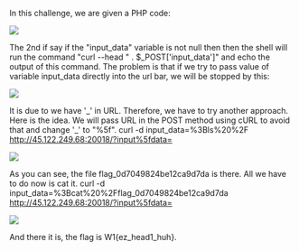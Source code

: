 In this challenge, we are given a PHP code:

![](https://hackmd.io/_uploads/H1J5Dd55n.png)

The 2nd if say if the "input_data" variable is not null then then the shell will run the command "curl --head " . $_POST['input_data']" and echo the output of this command. The problem is that if we try to pass value of variable input_data directly into the url bar, we will be stopped by this:

![](https://hackmd.io/_uploads/HJLGKuc9n.png)

It is due to we have '\_' in URL. Therefore, we have to try another approach. 
Here is the idea. We will pass URL in the POST method using cURL to avoid that and change '\_' to "%5f".
 curl -d input_data=%3Bls%20%2F http://45.122.249.68:20018/?input%5fdata=

![](https://hackmd.io/_uploads/HJiP9u95h.png)

As you can see, the file flag_0d7049824be12ca9d7da is there. All we have to do now is cat it.
 curl -d input_data=%3Bcat%20%2Fflag_0d7049824be12ca9d7da
http://45.122.249.68:20018/?input%5fdata=

![](https://hackmd.io/_uploads/HJmhjO9q3.png)

And there it is, the flag is W1{ez_head1_huh}.
 



